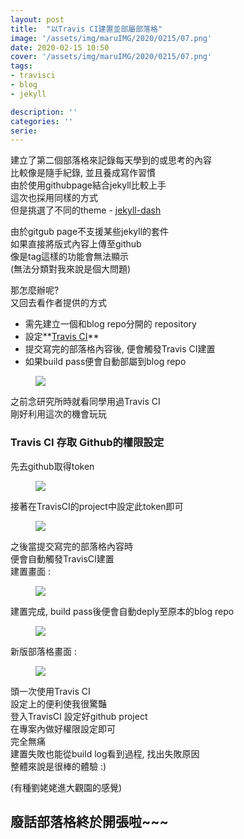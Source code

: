 ```yaml
---
layout: post
title:  "以Travis CI建置並部屬部落格"
image: '/assets/img/maruIMG/2020/0215/07.png'
date: 2020-02-15 10:50
cover: '/assets/img/maruIMG/2020/0215/07.png'
tags:
- travisci
- blog
- jekyll

description: ''
categories: ''
serie: 
---
```



建立了第二個部落格來記錄每天學到的或思考的內容  
比較像是隨手紀錄, 並且養成寫作習慣  
由於使用githubpage結合jekyll比較上手   
這次也採用同樣的方式   
但是挑選了不同的theme - [jekyll-dash](https://github.com/bitbrain/jekyll-dash)  

由於gitgub page不支援某些jekyll的套件  
如果直接將版式內容上傳至github  
像是tag這樣的功能會無法顯示   
(無法分類對我來說是個大問題)   

那怎麼辦呢?  
又回去看作者提供的方式  
* 需先建立一個和blog repo分開的 repository  
* 設定**[Travis CI](https://travis-ci.org/)**  
* 提交寫完的部落格內容後, 便會觸發Travis CI建置  
* 如果build pass便會自動部屬到blog repo  

<figure class="foto-legenda">
	<img src="{{ "/assets/img/maruIMG/2020/0215/00.jpg"}}">
</figure>

之前念研究所時就看同學用過Travis CI  
剛好利用這次的機會玩玩  

### Travis CI 存取 Github的權限設定
先去github取得token  
<figure class="foto-legenda">
	<img src="{{ "/assets/img/maruIMG/2020/0215/03.jpg"}}">
</figure>

接著在TravisCI的project中設定此token即可  
<figure class="foto-legenda">
	<img src="{{ "/assets/img/maruIMG/2020/0215/04.jpg"}}">
</figure>

之後當提交寫完的部落格內容時  
便會自動觸發TravisCI建置  
建置畫面 :   
<figure class="foto-legenda">
	<img src="{{ "/assets/img/maruIMG/2020/0215/05.jpg"}}">
</figure>


建置完成, build pass後便會自動deply至原本的blog repo  
<figure class="foto-legenda">
	<img src="{{ "/assets/img/maruIMG/2020/0215/06.jpg"}}">
</figure>

新版部落格畫面 :  
<figure class="foto-legenda">
	<img src="{{ "/assets/img/maruIMG/2020/0215/07.jpg"}}">
</figure>

頭一次使用Travis CI    
設定上的便利使我很驚豔  
登入TravisCI 設定好github project  
在專案內做好權限設定即可  
完全無痛   
建置失敗也能從build log看到過程, 找出失敗原因  
整體來說是很棒的體驗 :)

(有種劉姥姥進大觀園的感覺)

## 廢話部落格終於開張啦~~~










 
























